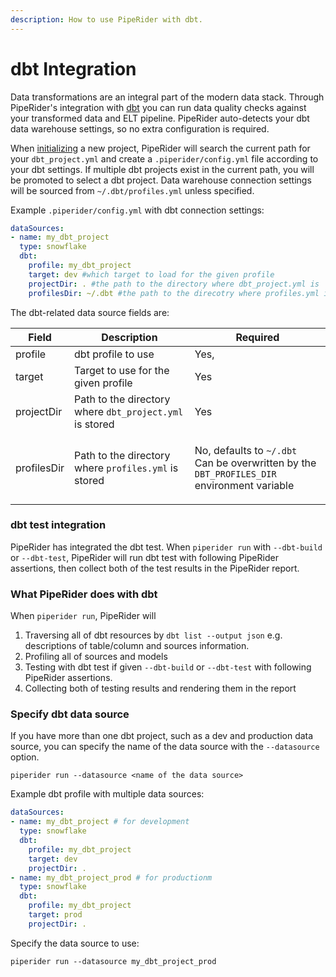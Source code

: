 ```yaml
---
description: How to use PipeRider with dbt.
---
```


# dbt Integration

Data transformations are an integral part of the modern data stack. Through PipeRider's integration with [dbt](https://www.getdbt.com/) you can run data quality checks against your transformed data and ELT pipeline. PipeRider auto-detects your dbt data warehouse settings, so no extra configuration is required.

When [initializing](../piperider-cli.md#initialize-project) a new project, PipeRider will search the current path for your `dbt_project.yml` and create a `.piperider/config.yml` file according to your dbt settings. If multiple dbt projects exist in the current path, you will be promoted to select a dbt project. Data warehouse connection settings will be sourced from `~/.dbt/profiles.yml` unless specified.

Example `.piperider/config.yml` with dbt connection settings:

```yaml
dataSources:
- name: my_dbt_project
  type: snowflake
  dbt:
    profile: my_dbt_project 
    target: dev #which target to load for the given profile
    projectDir: . #the path to the directory where dbt_project.yml is
    profilesDir: ~/.dbt #the path to the direcotry where profiles.yml is
```

The dbt-related data source fields are:

| Field       | Description                                             | Required                                                                                                                   |
| ----------- | ------------------------------------------------------- | -------------------------------------------------------------------------------------------------------------------------- |
| profile     | dbt profile to use                                      | Yes,                                                                                                                       |
| target      | Target to use for the given profile                     | Yes                                                                                                                        |
| projectDir  | Path to the directory where `dbt_project.yml` is stored | Yes                                                                                                                        |
| profilesDir | Path to the directory where `profiles.yml` is stored    | <p>No, defaults to <code>~/.dbt</code><br>Can be overwritten by the <code>DBT_PROFILES_DIR</code> environment variable</p> |

### dbt test integration

PipeRider has integrated the dbt test. When `piperider run` with `--dbt-build` or `--dbt-test`, PipeRider will run dbt test with following PipeRider assertions, then collect both of the test results in the PipeRider report.

### What PipeRider does with dbt

When `piperider run`, PipeRider will

1. Traversing all of dbt resources by `dbt list --output json` e.g. descriptions of table/column and sources information.
2. Profiling all of sources and models
3. Testing with dbt test if given `--dbt-build` or `--dbt-test` with following PipeRider assertions.
4. Collecting both of testing results and rendering them in the report

### Specify dbt data source

If you have more than one dbt project, such as a dev and production data source, you can specify the name of the data source with the `--datasource` option.

```shell
piperider run --datasource <name of the data source>
```

Example dbt profile with multiple data sources:

```yaml
dataSources:
- name: my_dbt_project # for development
  type: snowflake
  dbt:
    profile: my_dbt_project
    target: dev
    projectDir: .
- name: my_dbt_project_prod # for productionm
  type: snowflake
  dbt:
    profile: my_dbt_project
    target: prod
    projectDir: .    
```

Specify the data source to use:

```
piperider run --datasource my_dbt_project_prod
```

